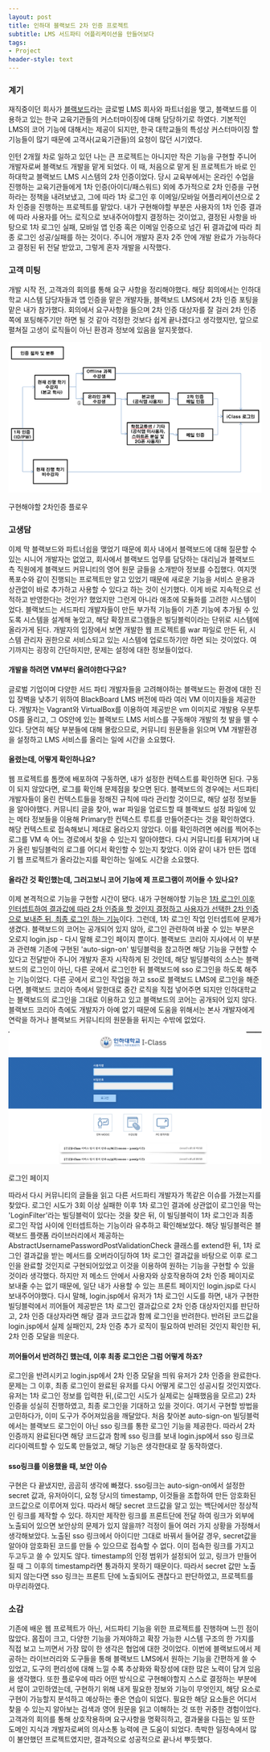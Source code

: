 ```yaml
---
layout: post
title: 인하대 블랙보드 2차 인증 프로젝트
subtitle: LMS 서드파티 어플리케이션을 만들어보다
tags:
- Project
header-style: text
---
```


### 계기

재직중이던 회사가 [블랙보드](https://ko.wikipedia.org/wiki/%EB%B8%94%EB%9E%99%EB%B3%B4%EB%93%9C_%EC%A3%BC%EC%8B%9D%ED%9A%8C%EC%82%AC)라는 글로벌 LMS 회사와 파트너쉽을 맺고, 블랙보드를 이용하고 있는 한국 교육기관들의 커스터마이징에 대해 담당하기로 하였다.
기본적인 LMS의 코어 기능에 대해서는 제공이 되지만, 한국 대학교들의 특성상 커스터마이징 할 기능들이 많기 때문에 고객사(교육기관들)의 요청이 많던 시기였다.

인턴 2개월 차로 일하고 있던 나는 큰 프로젝트는 아니지만 작은 기능을 구현할 주니어 개발자로써 블랙보드 개발을 맡게 되었다. 이 때, 처음으로 맡게 된 프로젝트가 바로 인하대학교 블랙보드 LMS 시스템의 2차 인증이었다. 당시 교육부에서는 온라인 수업을 진행하는 교육기관들에게 1차 인증(아이디/패스워드) 외에 추가적으로 2차 인증을 구현하라는 정책을 내려보냈고, 그에 따라 1차 로그인 후 이메일/모바일 어플리케이션으로 2차 인증을 진행하는 프로젝트를 맡았다. 내가 구현해야할 부분은 사용자의 1차 인증 결과에 따라 사용자를 어느 로직으로 보내주어야할지 결정하는 것이었고, 결정된 사항을 바탕으로 1차 로그인 실패, 모바일 앱 인증 혹은 이메일 인증으로 넘긴 뒤 결과값에 따라 최종 로그인 성공/실패를 하는 것이다. 주니어 개발자 혼자 2주 안에 개발 완료가 가능하다고 결정된 뒤 전달 받았고, 그렇게 혼자 개발을 시작했다.

### 고객 미팅

개발 시작 전, 고객과의 회의를 통해 요구 사항을 정리해야했다. 해당 회의에서는 인하대학교 시스템 담당자들과 앱 인증을 맡은 개발자들, 블랙보드 LMS에서 2차 인증 포팅을 맡은 내가 참가했다. 회의에서 요구사항을 들으며 2차 인증 대상자를 잘 걸러 2차 인증 쪽에 포팅해주기만 하면 될 것 같아 걱정한 것보다 쉽게 끝나겠다고 생각했지만, 앞으로 펼쳐질 고생이 로직들이 아닌 환경과 정보에 있음을 알지못했다.

![2차인증 플로우](/img/in-post/project/inha/flow.png)

구현해야할 2차인증 플로우

### 고생담

이제 막 블랙보드와 파트너쉽을 맺었기 때문에 회사 내에서 블랙보드에 대해 질문할 수 있는 시니어 개발자는 없었고, 회사에서 블랙보드 업무를 담당하는 대리님과 블랙보드 측 직원에게 블랙보드 커뮤니티의 영어 원문 글들을 소개받아 정보를 수집했다. 여지껏 폭포수와 같이 진행되는 프로젝트만 알고 있었기 때문에 새로운 기능을 서비스 운용과 상관없이 바로 추가하고 사용할 수 있다고 하는 것이 신기했다. 이게 바로 지속적으로 선적하고 반영한다는 것인가? 했었지만 그런게 아니라 애초에 모듈화를 고려한 시스템이었다. 블랙보드는 서드파티 개발자들이 만든 부가적 기능들이 기존 기능에 추가될 수 있도록 시스템을 설계해 놓았고, 해당 확장프로그램들은 빌딩블럭이라는 단위로 시스템에 올라가게 된다. 개발자의 입장에서 보면 개발한 웹 프로젝트를 war 파일로 만든 뒤, 시스템 관리자 권한으로 서비스되고 있는 시스템에 업로드하기만 하면 되는 것이었다. 여기까지는 굉장히 간단하지만, 문제는 설정에 대한 정보들이었다.

#### 개발을 하려면 VM부터 올려야한다구요?

글로벌 기업이며 다양한 서드 파티 개발자들을 고려해야하는 블랙보드는 환경에 대한 진입 장벽을 낮추기 위하여 BlackBoard LMS 버전에 따라 여러 VM 이미지들을 제공한다. 개발자는 Vagrant와 VirtualBox를 이용하여 제공받은 vm 이미지로 개발용 우분투 OS를 올리고, 그 OS안에 있는 블랙보드 LMS 서비스를 구동해야 개발의 첫 발을 뗄 수 있다. 당연히 해당 부분들에 대해 몰랐으므로, 커뮤니티 원문들을 읽으며 VM 개발환경을 설정하고 LMS 서비스를 올리는 일에 시간을 소요했다.

#### 올렸는데, 어떻게 확인하나요?

웹 프로젝트를 톰캣에 배포하여 구동하면, 내가 설정한 컨텍스트를 확인하면 된다. 구동이 되지 않았다면, 로그를 확인해 문제점을 찾으면 된다. 블랙보드의 경우에는 서드파티 개발자들이 올린 컨텍스트들을 정해진 규칙에 따라 관리할 것이므로, 해당 설정 정보들을 알아야했다. 커뮤니티 글을 찾아, war 파일을 업로드할 때 블랙보드 설정 파일에 있는 메타 정보들을 이용해 Primary한 컨텍스트 루트를 만들어준다는 것을 확인하였다. 해당 컨텍스트로 접속해보니 제대로 올라오지 않았다. 이를 확인하려면 에러를 찍어주는 로그를 VM 속 어느 경로에서 찾을 수 있는지 알아야했다. 다시 커뮤니티를 뒤져가며 내가 올린 빌딩블럭의 로그를 어디서 확인할 수 있는지 찾았다. 이와 같이 내가 만든 껍데기 웹 프로젝트가 올라갔는지를 확인하는 일에도 시간을 소요했다.

#### 올라간 것 확인했는데, 그러고보니 코어 기능에 제 프로그램이 끼어들 수 있나요?

이제 본격적으로 기능을 구현할 시간이 됐다. 내가 구현해야할 기능은 <u>1차 로그인 이후 인터셉트하여 결과값에 따라 2차 인증을 할 것인지 결정하고 사용자가 선택한 2차 인증으로 보내준 뒤, 최종 로그인 하는 기능</u>이다. 그런데, 1차 로그인 작업 인터셉트에 문제가 생겼다. 블랙보드의 코어는 공개되어 있지 않아, 로그인 관련하여 바꿀 수 있는 부분은 오로지 login.jsp - 다시 말해 로그인 페이지 뿐이다. 블랙보드 코리아 지사에서 이 부분과 관련해 기존에 구현된 'auto-sign-on' 빌딩블럭을 참고하면 해당 기능을 구현할 수 있다고 전달받아 주니어 개발자 혼자 시작하게 된 것인데, 해당 빌딩블럭의 소스는 블랙보드의 로그인이 아닌, 다른 곳에서 로그인한 뒤 블랙보드에 sso 로그인을 하도록 해주는 기능이었다. 다른 곳에서 로그인 작업을 하고 sso로 블랙보드 LMS에 로그인을 해준다면, 블랙보드 코리아 측에서 말한대로 중간 로직을 직접 넣어주면 되지만 인하대학교는 블랙보드의 로그인을 그대로 이용하고 있고 블랙보드의 코어는 공개되어 있지 않다. 블랙보드 코리아 측에도 개발자가 아예 없기 때문에 도움을 위해서는 본사 개발자에게 연락을 하거나 블랙보드 커뮤니티의 원문들을 뒤지는 수밖에 없었다.

![인하대학교의 블랙보드 로그인 페이지](/img/in-post/project/inha/login.png)

로그인 페이지

 따라서 다시 커뮤니티의 글들을 읽고 다른 서드파티 개발자가 똑같은 이슈를 가졌는지를 찾았다. 로그인 시도가 3회 이상 실패한 이후 1차 로그인 결과에 상관없이 로그인을 막는 'LoginFilter'라는 빌딩블럭이 있다는 것을 찾은 뒤, 이 빌딩블럭이 1차 로그인과 최종 로그인 작업 사이에 인터셉트하는 기능이라 유추하고 확인해보았다. 해당 빌딩블럭은 블랙보드 플랫폼 라이브러리에서 제공하는 AbstractUsernamePasswordPostValidationCheck 클래스를 extend한 뒤, 1차 로그인 결과값을 받는 메서드를 오버라이딩하여 1차 로그인 결과값을 바탕으로 이후 로그인을 완료할 것인지로 구현되어있었고 이것을 이용하여 원하는 기능을 구현할 수 있을 것이라 생각했다. 하지만 저 메소드 안에서 사용자와 상호작용하여 2차 인증 페이지로 보내줄 수는 없기 때문에, 일단 내가 사용할 수 있는 프론트 페이지인 login.jsp로 다시 보내주어야했다. 다시 말해, login.jsp에서 유저가 1차 로그인 시도를 하면, 내가 구현한 빌딩블럭에서 끼어들어 제공받은 1차 로그인 결과값으로 2차 인증 대상자인지를 판단하고, 2차 인증 대상자라면 해당 결과 코드값과 함께 로그인을 반려한다. 반려된 코드값을 login.jsp에서 실제 실패인지, 2차 인증 추가 로직이 필요하여 반려된 것인지 확인한 뒤, 2차 인증 모달을 띄운다.

#### 끼어들어서 반려하긴 했는데, 이후 최종 로그인은 그럼 어떻게 하죠?

로그인을 반려시키고 login.jsp에서 2차 인증 모달을 띄워 유저가 2차 인증을 완료한다. 문제는 그 이후, 최종 로그인이 완료된 유저를 다시 어떻게 로그인 성공시킬 것인지였다. 유저는 1차 로그인 정보를 입력한 뒤,(로그인 시도가 실제로는 실패했음을 모르고) 2차 인증을 성실히 진행하였고, 최종 로그인을 기대하고 있을 것이다. 여기서 구현할 방법을 고민하다가, 이미 도구가 주어져있음을 깨달았다. 처음 찾아본 auto-sign-on 빌딩블럭에서는 블랙보드 로그인이 아닌 sso 링크를 통한 로그인 기능을 제공한다. 따라서 2차 인증까지 완료된다면 해당 코드값과 함께 sso 링크를 보내 login.jsp에서 sso 링크로 리다이렉트할 수 있도록 만들었고, 해당 기능은 생각한대로 잘 동작하였다.

#### sso링크를 이용했을 때, 보안 이슈

구현은 다 끝냈지만, 곰곰히 생각에 빠졌다. sso링크는 auto-sign-on에서 설정한 secret 값과, 유저아이디, 요청 당시의 timestamp, 이것들을 조합하여 만든 암호화된 코드값으로 이루어져 있다. 따라서 해당 secret 코드값을 알고 있는 백단에서만 정상적인 링크를 제작할 수 있다. 하지만 제작한 링크를 프론트단에 전달 하여 링크가 외부에 노출되어 있으면 보안상의 문제가 있지 않을까? 걱정이 들어 여러 가지 상황을 가정해서 생각해보았다. 노출된 sso 링크에서 아이디만 그대로 바꿔서 들어갈 경우, secret값을 알아야 암호화된 코드를 만들 수 있으므로 접속할 수 없다. 이미 접속한 링크를 가지고 두고두고 쓸 수 있지도 않다. timestamp의 인정 범위가 설정되어 있고, 링크가 만들어질 때 그 이후의 timestamp라면 통과하지 못하기 때문이다. 따라서 secret 값만 노출되지 않는다면 sso 링크는 프론트 단에 노출되어도 괜찮다고 판단하였고, 프로젝트를 마무리하였다.

### 소감

기존에 배운 웹 프로젝트가 아닌, 서드파티 기능을 위한 프로젝트를 진행하며 느낀 점이 많았다. 몸집이 크고, 다양한 기능을 가져야하고 확장 가능한 시스템 구조의 한 가지를 직접 보고 느끼면서 가장 많이 한 생각은 협업에 대한 것이었다. 이번에 블랙보드에서 제공하는 라이브러리와 도구들을 통해 블랙보드 LMS에서 원하는 기능을 간편하게 쓸 수 있었고, 도구의 편리성에 대해 느낄 수록 추상화와 확장성에 대한 많은 노력이 담겨 있음을 생각했다. 또한 플로우에 따라 어떤 방식으로 구현해야할지 스스로 결정하는 부분에서 많이 고민하였는데, 구현하기 위해 내게 필요한 정보와 기능이 무엇인지, 해당 요소로 구현이 가능할지 분석하고 예상하는 좋은 연습이 되었다. 필요한 해당 요소들은 어디서 찾을 수 있는지 알아보는 검색과 영어 원문을 읽고 이해하는 것 또한 귀중한 경험이었다. 고객과의 회의를 통해 상호작용하며 요구사항을 명확히하고, 결과물을 다듬는 일 또한 도메인 지식과 개발자로써의 의사소통 능력에 큰 도움이 되었다. 촉박한 일정속에서 많이 불안했던 프로젝트였지만, 결과적으로 성공적으로 끝나서 뿌듯했다.